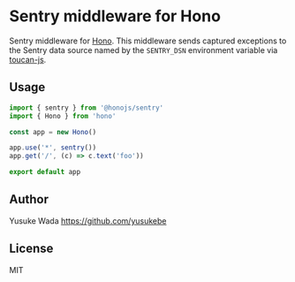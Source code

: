 # Sentry middleware for Hono

Sentry middleware for [Hono](https://github.com/honojs/hono).
This middleware sends captured exceptions to the Sentry data source named by the `SENTRY_DSN` environment variable via [toucan-js](https://github.com/robertcepa/toucan-js).

## Usage

```ts
import { sentry } from '@honojs/sentry'
import { Hono } from 'hono'

const app = new Hono()

app.use('*', sentry())
app.get('/', (c) => c.text('foo'))

export default app
```

## Author

Yusuke Wada <https://github.com/yusukebe>

## License

MIT
